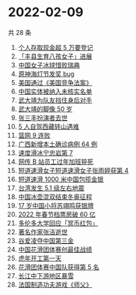 # 2022-02-09

共 28 条

<!-- BEGIN ZHIHUSEARCH -->
<!-- 最后更新时间 Wed Feb 09 2022 14:13:53 GMT+0800 (China Standard Time) -->
1. [个人存取现金超 5 万要登记](https://www.zhihu.com/search?q=个人存取)
1. [「丰县生育八孩女子」进展](https://www.zhihu.com/search?q=丰县)
1. [中国女子冰球惜败瑞典](https://www.zhihu.com/search?q=冰球)
1. [原神海灯节发奖 bug](https://www.zhihu.com/search?q=原神)
1. [美国通过《美国竞争法案》](https://www.zhihu.com/search?q=美国竞争法案)
1. [中国实体被纳入未核实名单](https://www.zhihu.com/search?q=美商务部)
1. [武大靖为队友挡住身后对手](https://www.zhihu.com/search?q=武大靖)
1. [武大靖的脚像 50 岁](https://www.zhihu.com/search?q=武大靖)
1. [张三丰扮演者去世](https://www.zhihu.com/search?q=张三丰)
1. [5 人自驾西藏转山遇难](https://www.zhihu.com/search?q=西藏转山遇难)
1. [篮网 9 连败](https://www.zhihu.com/search?q=篮网)
1. [广西新增本土确诊病例 64 例](https://www.zhihu.com/search?q=广西疫情)
1. [速度滑冰宁忠岩第 7](https://www.zhihu.com/search?q=速度滑冰)
1. [网传 B 站员工过年加班猝死](https://www.zhihu.com/search?q=B站员工过年加班猝死)
1. [短道速滑女子短道速滑女子张雨婷获第 4](https://www.zhihu.com/search?q=短道速滑女子500米)
1. [短道速滑 1000 米中国包揽金银](https://www.zhihu.com/search?q=短道速滑男子)
1. [台湾发生 5.1 级左右地震](https://www.zhihu.com/search?q=台湾地震)
1. [中国冰壶混双结束冬奥征程](https://www.zhihu.com/search?q=冰壶)
1. [17 岁中国小将苏翊鸣获银牌](https://www.zhihu.com/search?q=苏翊鸣)
1. [2022 年春节档票房破 60 亿](https://www.zhihu.com/search?q=春节档票房)
1. [多伦多大学回应「冥币红包」](https://www.zhihu.com/search?q=多伦多大学回应)
1. [著名作家张洁逝世](https://www.zhihu.com/search?q=张洁)
1. [谷爱凌夺中国第三金](https://www.zhihu.com/search?q=谷爱凌)
1. [中国花滑团体赛创最佳战绩](https://www.zhihu.com/search?q=花样滑冰)
1. [虎年开工第一天](https://www.zhihu.com/search?q=虎年开工)
1. [花滑团体赛中国队获得第 5 名](https://www.zhihu.com/search?q=花滑团体)
1. [长江中下游地区暴雪](https://www.zhihu.com/search?q=长江中下游地区暴雪)
1. [法国制造功夫游戏《师父》](https://www.zhihu.com/search?q=师父游戏)
<!-- END ZHIHUSEARCH -->
